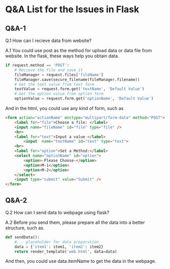 # Q&A List for the Issues in Flask


## Q&A-1
Q.1 How can I recieve data from website?

A.1 You could use post as the method for upload data or data file from website.
In the flask, these ways help you obtain data.
```python
if request.method == 'POST':
	# Recieve the file and save it
	fileManager = request.files['fileName']
	fileManager.save(secure_filename(fileManager.filename))
	# Get the text value from text form
	textValue = request.form.get('textName', 'Default Value')
	# Get the option value from option form
	optionValue = request.form.get('optionName', 'Default Value')
```
And in the html, you could use any kind of form, such as
```html
<form action="actionName" enctype="multipart/form-data" method="POST">
    <label for="file">Choose a file: </label>
    <input name="fileName" id="file" type="file" />
    <br>
    <label for="text">Input a value </label>
        <input  name="textName" id="text" type="text">
    <br>
    <label for="option">Set a Method:</label>
    <select name="optionName" id="option">
        <option>-Please Choose-</option>
        <option>M-1</option>
        <option>M-2</option>
    </select>
    <input type="submit" value="Submit" />
</form>
```

## Q&A-2
Q.2 How can I send data to webpage using flask?

A.2 Before you send them, please prepare all the data into a better structure, such as.

```python
def sendData():
	#... placeholder for data preparation
	data = {'item1': item1, 'item2': item2}
	return render_template('web.html', data=data)
```
And then, you could use data.itemName to get the data in the webpage.



